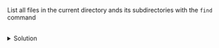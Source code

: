 List all files in the current directory ands its subdirectories with the `find` command

<br>

<details><summary>Solution</summary>

```shell
find .
```

</details>
